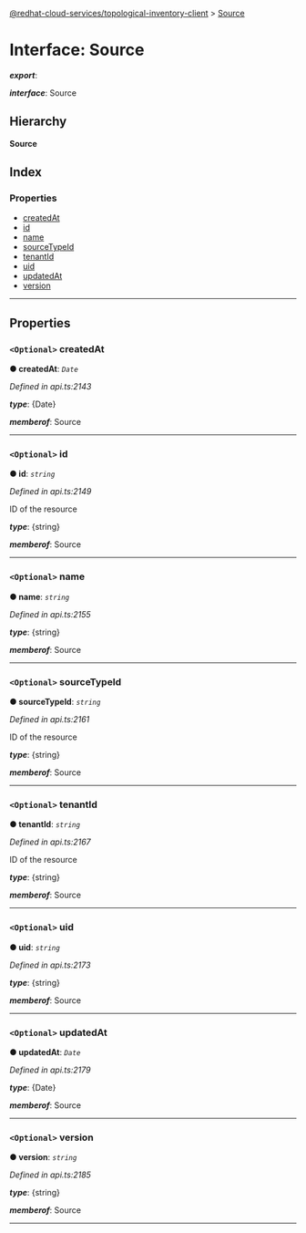 [@redhat-cloud-services/topological-inventory-client](../README.md) > [Source](../interfaces/source.md)

# Interface: Source

*__export__*: 

*__interface__*: Source

## Hierarchy

**Source**

## Index

### Properties

* [createdAt](source.md#createdat)
* [id](source.md#id)
* [name](source.md#name)
* [sourceTypeId](source.md#sourcetypeid)
* [tenantId](source.md#tenantid)
* [uid](source.md#uid)
* [updatedAt](source.md#updatedat)
* [version](source.md#version)

---

## Properties

<a id="createdat"></a>

### `<Optional>` createdAt

**● createdAt**: *`Date`*

*Defined in api.ts:2143*

*__type__*: {Date}

*__memberof__*: Source

___
<a id="id"></a>

### `<Optional>` id

**● id**: *`string`*

*Defined in api.ts:2149*

ID of the resource

*__type__*: {string}

*__memberof__*: Source

___
<a id="name"></a>

### `<Optional>` name

**● name**: *`string`*

*Defined in api.ts:2155*

*__type__*: {string}

*__memberof__*: Source

___
<a id="sourcetypeid"></a>

### `<Optional>` sourceTypeId

**● sourceTypeId**: *`string`*

*Defined in api.ts:2161*

ID of the resource

*__type__*: {string}

*__memberof__*: Source

___
<a id="tenantid"></a>

### `<Optional>` tenantId

**● tenantId**: *`string`*

*Defined in api.ts:2167*

ID of the resource

*__type__*: {string}

*__memberof__*: Source

___
<a id="uid"></a>

### `<Optional>` uid

**● uid**: *`string`*

*Defined in api.ts:2173*

*__type__*: {string}

*__memberof__*: Source

___
<a id="updatedat"></a>

### `<Optional>` updatedAt

**● updatedAt**: *`Date`*

*Defined in api.ts:2179*

*__type__*: {Date}

*__memberof__*: Source

___
<a id="version"></a>

### `<Optional>` version

**● version**: *`string`*

*Defined in api.ts:2185*

*__type__*: {string}

*__memberof__*: Source

___

